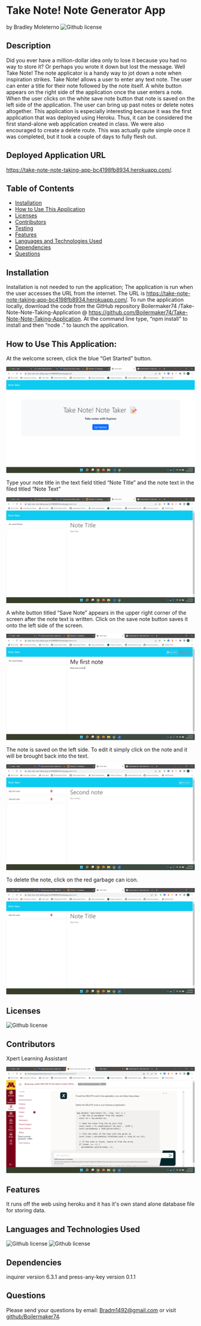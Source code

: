 # Take Note! Note Generator App 
  by  Bradley Moleterno    ![Github license](https://img.shields.io/badge/license-MIT-blue.svg)
## Description
Did you ever have a million-dollar idea only to lose it because you had no way to store it? Or perhaps you wrote it down but lost the message.  Well Take Note! The note applicator is a handy way to jot down a note when inspiration strikes. Take Note! allows a user to enter any text note. The user can enter a title for their note followed by the note itself. A white button appears on the right side of the application once the user enters a note. When the user clicks on the white save note button that note is saved on the left side of the application. The user can bring up past notes or delete notes altogether. This application is especially interesting because it was the first application that was deployed using Heroku. Thus, it can be considered the first stand-alone web application created in class. We were also encouraged to create a delete route. This was actually quite simple once it was completed, but it took a couple of days to fully flesh out. 
## Deployed Application URL
  https://take-note-note-taking-app-bc4198fb8934.herokuapp.com/.
## Table of Contents
* [Installation](#installation)
* [How to Use This Application](#how-to-use-this-application)
* [Licenses](#Licenses)
* [Contributors](#contributors)
* [Testing](#testing)
* [Features](#features)
* [Languages and Technologies Used](#languages-and-technologies-used)
* [Dependencies](#dependencies)
* [Questions](#questions)

## Installation
Installation is not needed to run the application; The application is run when the user accesses the URL from the internet. The URL is  https://take-note-note-taking-app-bc4198fb8934.herokuapp.com/. To run the application locally, download the code from the GitHub repository Boilermaker74 /Take-Note-Note-Taking-Application @ https://github.com/Boilermaker74/Take-Note-Note-Taking-Application.  At the command line type, “npm install" to install and then “node .” to launch the application. 
## How to Use This Application:
At the welcome screen, click the blue “Get Started” button.

![alt-text](public/assets/images/Screenshot(78).png) 

Type your note title in the text field titled “Note Title” and the note text in the filed titled “Note Text” 

![alt-text](public/assets/images/Screenshot(79).png)  

A white button titled “Save Note” appears in the upper right corner of the screen after the note text is written. Click on the save note button saves it onto the left side of the screen.  


![alt-text](public/assets/images/Screenshot(80).png) 

The note is saved on the left side. To edit it simply click on the note and it will be brought back into the text.



![alt-text](public/assets/images/Screenshot(81).png)



To delete the note, click on the red garbage can icon. 


![alt-text](public/assets/images/Screenshot(83).png) 


## Licenses
![Github license](https://img.shields.io/badge/license-MIT-blue.svg)
## Contributors
Xpert Learning Assistant 

![alt-text](public/assets/images/Screenshot(84).png) 


## Features
It runs off the web using heroku and it has it's own stand alone database file for storing data.
## Languages and Technologies Used
![Github license](https://img.shields.io/badge/Language-HTML,CSS,JavaScript-blue.svg)
![Github license](https://img.shields.io/badge/Technology-N/A-blue.svg)
## Dependencies
inquirer version 6.3.1 and press-any-key version 0.1.1 
## Questions
Please send your questions by email:  Bradm1492@gmail.com or visit [github/Boilermaker74](https://github.com/Boilermaker74).
